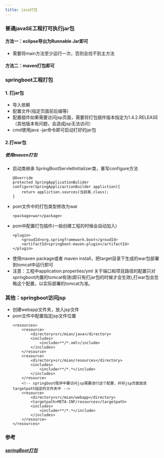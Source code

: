 ```yaml
---
title: java打包
---
```


### 普通javaSE工程打可执行jar包
#### 方法一：eclipse导出为Runnable Jar即可

* 需要将main方法至少运行一次，否则会找不到主方法

#### 方法二：maven打包即可

### springboot工程打包
#### 1. 打jar包
* 导入依赖
* 配置文件(指定页面前后缀等)
* 配置插件如果需要访问jsp页面，需要将打包插件版本指定为1.4.2.RELEASE（其他版本有问题，会造成jsp无法访问）
* cmd使用java -jar命令即可启动打好的jar包

#### 2.打war包
##### 使用maven打包
* 启动类继承 SpringBootServletInitializer类，重写configure方法
	```
	@Override
	protected SpringApplicationBulider configure(SpringApplicactionBuilder appliction){
		return appliction.sources(当前类.class);
	}
	```
* pom文件中的打包类型修改为war
	```
	<package>war</package>
	```
* pom中配置打包插件(一般创建工程的时候会自动加入)
	```
	<plugin>
		<groudId>org.springframework.boot</groudId>
		<artifactId>springboot-maven-plugin</artifactId>
	</plugin>
	```
* 使用maven package或者 maven install，把target目录下生成的war包部署到tomcat中运行即可
* 注意：工程中application.properties/yml 关于端口和项目路径的配置只对springboot内置的tomcat有效(即只有打jar包的时候才会生效),打war包会忽略这个配置，以实际部署的tomcat为准。


### 其他：springboot访问jsp
* 创建webapp文件夹，放入jsp文件
* pom文件中配置<resources/>指定jsp文件位置
	```
	<resources>
		<resource>
			<directory>src/mian/java</directory>
			<includes>
				<include>**/*.xml</include>
			</includes>
		</resource>
		<resource>
			<directory>src/mian/resources</directory>
			<includes>
				<include>**/*.*</include>
			</includes>
		</resource>
		<!-- springboot程序中要访问jsp需要进行这个配置，并将jsp页面放进targetpath指定的文件夹中 -->
		<resource>
			<directory>src/mian/webapp</directory>
			<targetpath>META-INF/resources</targetpath>
			<includes>
				<include>**/*.*</include>
			</includes>
		</resource>
	</resources>
	```

### 参考
##### [springBoot打包](https://www.bilibili.com/video/av49037328/?p=73)